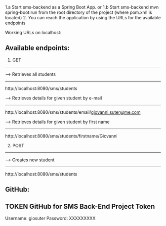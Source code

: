 1.a Start sms-backend as a Spring Boot App.
or
1.b Start sms-backend mvn spring-boot:run from the root directory of the project (where pom.xml is located)
2. You can reach the application by using the URLs for the available endpoints


Working URLs on localhost:

Available endpoints:
------------------- 

1. GET
------

--> Retrieves all students
--  ----------------------
http://localhost:8080/sms/students


--> Retrieves details for given student by e-mail
--  --------------------------------------------- 
http://localhost:8080/sms/students/email/giovanni.suter@me.com


--> Retrieves details for given student by first name
--  -------------------------------------------------
http://localhost:8080/sms/students/firstname/Giovanni


2. POST
-------
--> Creates new student
--  -------------------
http://localhost:8080/sms/students 


GitHub:
------

TOKEN GitHub for SMS Back-End Project Token
-------------------------------------------

Username: giosuter
Password: XXXXXXXXX

